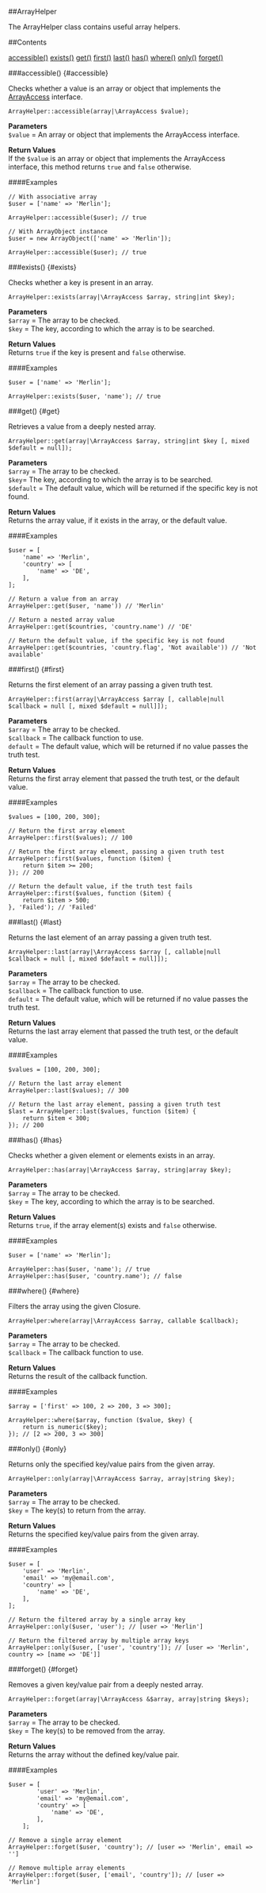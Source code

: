 ##ArrayHelper

The ArrayHelper class contains useful array helpers.

##Contents

<div id="contents" markdown="1">

[accessible()](#accessible)
[exists()](#exists)
[get()](#get)
[first()](#first)
[last()](#last)
[has()](#has)
[where()](#where)
[only()](#only)
[forget()](#forget)

</div>

###accessible() {#accessible}

Checks whether a value is an array or object
that implements the <a href="http://php.net/manual/en/class.arrayaccess.php" target="_blank">ArrayAccess</a> interface.

    ArrayHelper::accessible(array|\ArrayAccess $value);

**Parameters**  
`$value` = An array or object that implements the ArrayAccess interface.

**Return Values**  
If the `$value` is an array or object that implements the ArrayAccess interface, this method returns `true` and `false` otherwise.

####Examples

    // With associative array
    $user = ['name' => 'Merlin'];
    
    ArrayHelper::accessible($user); // true
    
    // With ArrayObject instance
    $user = new ArrayObject(['name' => 'Merlin']);
    
    ArrayHelper::accessible($user); // true

###exists() {#exists}

Checks whether a key is present in an array.

    ArrayHelper::exists(array|\ArrayAccess $array, string|int $key);

**Parameters**  
`$array` = The array to be checked.  
`$key` = The key, according to which the array is to be searched.

**Return Values**  
Returns `true` if the key is present and `false` otherwise.

####Examples

    $user = ['name' => 'Merlin'];
    
    ArrayHelper::exists($user, 'name'); // true

###get() {#get}

Retrieves a value from a deeply nested array.

    ArrayHelper::get(array|\ArrayAccess $array, string|int $key [, mixed $default = null]);

**Parameters**  
`$array` = The array to be checked.  
`$key`= The key, according to which the array is to be searched.  
`$default` = The default value, which will be returned if the specific key is not found.

**Return Values**  
Returns the array value, if it exists in the array, or the default value.

####Examples

    $user = [
        'name' => 'Merlin',
        'country' => [
            'name' => 'DE',
        ],
    ];
    
    // Return a value from an array
    ArrayHelper::get($user, 'name')) // 'Merlin'
    
    // Return a nested array value
    ArrayHelper::get($countries, 'country.name') // 'DE'

    // Return the default value, if the specific key is not found
    ArrayHelper::get($countries, 'country.flag', 'Not available')) // 'Not available'

###first() {#first}

Returns the first element of an array passing a given truth test.

    ArrayHelper::first(array|\ArrayAccess $array [, callable|null  $callback = null [, mixed $default = null]]);
 
**Parameters**  
`$array` = The array to be checked.  
`$callback` = The callback function to use.  
`default` = The default value, which will be returned if no value passes the truth test.

**Return Values**  
Returns the first array element that passed the truth test, or the default value.

####Examples

    $values = [100, 200, 300];
    
    // Return the first array element
    ArrayHelper::first($values); // 100

    // Return the first array element, passing a given truth test
    ArrayHelper::first($values, function ($item) {
        return $item >= 200;
    }); // 200

    // Return the default value, if the truth test fails
    ArrayHelper::first($values, function ($item) {
        return $item > 500;
    }, 'Failed'); // 'Failed'

###last() {#last}

Returns the last element of an array passing a given truth test.

    ArrayHelper::last(array|\ArrayAccess $array [, callable|null  $callback = null [, mixed $default = null]]);

**Parameters**  
`$array` = The array to be checked.  
`$callback` = The callback function to use.  
`default` = The default value, which will be returned if no value passes the truth test.

**Return Values**  
Returns the last array element that passed the truth test, or the default value.

####Examples

    $values = [100, 200, 300];
    
    // Return the last array element
    ArrayHelper::last($values); // 300

    // Return the last array element, passing a given truth test
    $last = ArrayHelper::last($values, function ($item) {
        return $item < 300;
    }); // 200

###has() {#has}

Checks whether a given element or elements exists in an array.

    ArrayHelper::has(array|\ArrayAccess $array, string|array $key);

**Parameters**  
`$array` = The array to be checked.  
`$key` = The key, according to which the array is to be searched.

**Return Values**  
Returns `true`, if the array element(s) exists and `false` otherwise.

####Examples

    $user = ['name' => 'Merlin'];
    
    ArrayHelper::has($user, 'name'); // true
    ArrayHelper::has($user, 'country.name'); // false

###where() {#where}

Filters the array using the given Closure.

    ArrayHelper:where(array|\ArrayAccess $array, callable $callback);

**Parameters**  
`$array` = The array to be checked.  
`$callback` = The callback function to use.

**Return Values**  
Returns the result of the callback function.

####Examples

    $array = ['first' => 100, 2 => 200, 3 => 300];
    
    ArrayHelper::where($array, function ($value, $key) {
        return is_numeric($key);
    }); // [2 => 200, 3 => 300]
    
###only() {#only}

Returns only the specified key/value pairs from the given array.

    ArrayHelper::only(array|\ArrayAccess $array, array|string $key);

**Parameters**  
`$array` = The array to be checked.  
`$key` = The key(s) to return from the array.

**Return Values**  
Returns the specified key/value pairs from the given array.

####Examples

    $user = [
        'user' => 'Merlin',
        'email' => 'my@email.com',
        'country' => [
            'name' => 'DE',
        ],
    ];
    
    // Return the filtered array by a single array key
    ArrayHelper::only($user, 'user'); // [user => 'Merlin']

    // Return the filtered array by multiple array keys
    ArrayHelper::only($user, ['user', 'country']); // [user => 'Merlin', country => [name => 'DE']]

###forget() {#forget}

Removes a given key/value pair from a deeply nested array.

    ArrayHelper::forget(array|\ArrayAccess &$array, array|string $keys);

**Parameters**  
`$array` = The array to be checked.  
`$key` = The key(s) to be removed from the array.

**Return Values**  
Returns the array without the defined key/value pair.

####Examples

    $user = [
            'user' => 'Merlin',
            'email' => 'my@email.com',
            'country' => [
                'name' => 'DE',
            ],
        ];
    
    // Remove a single array element
    ArrayHelper::forget($user, 'country'); // [user => 'Merlin', email => '']
    
    // Remove multiple array elements
    ArrayHelper::forget($user, ['email', 'country']); // [user => 'Merlin']
